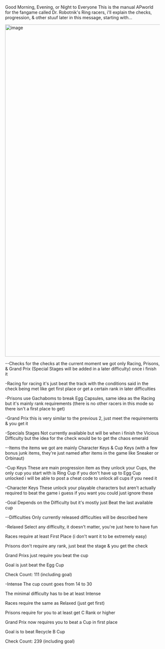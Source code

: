 Good Morning, Evening, or Night to Everyone
This is the manual APworld for the fangame called Dr. Robotnik's Ring racers, i'll explain the checks, progression, & other stuuf later in this message, starting with...

<img width="1379" height="1080" alt="image" src="https://github.com/user-attachments/assets/54dc7e4e-2446-40ac-b6f4-960f51cb8cf0" />


--Checks
for the checks at the current moment we got only Racing, Prisons, & Grand Prix (Special Stages will be added in a later difficulty)
once i finish it

-Racing
for racing it's just beat the track with the conditions said in the check being met like get first place or get a certain rank in later difficulties

-Prisons
use Gachaboms to break Egg Capsules, same idea as the Racing but it's mainly rank requirements (there is no other racers in this mode so there isn't a first place to get)

-Grand Prix
this is very similar to the previous 2, just meet the requirements & you get it

-Specials Stages
Not currently available but will be when i finish the Vicious Difficulty but the idea for the check would be to get the chaos emerald

--Items
the items we got are mainly Character Keys & Cup Keys
(with a few bonus junk items, they're just named after items in the game like Sneaker or Orbinaut)

-Cup Keys
These are main progression item as they unlock your Cups, the only cup you start with is Ring Cup
if you don't have up to Egg Cup unlocked i will be able to post a cheat code to unlock all cups if you need it

-Character Keys
These unlock your playable characters but aren't actually required to beat the game
i guess if you want you could just ignore these

-Goal
Depends on the Difficulty but it's mostly just Beat the last available cup

--Difficulties
Only currently released difficulties will be described here

-Relaxed
Select any difficulty, it doesn't matter, you're just here to have fun

Races require at least First Place (i don't want it to be extremely easy)

Prisons don't require any rank, just beat the stage & you get the check

Grand Prixs just require you beat the cup

Goal is just beat the Egg Cup

Check Count: 111 (including goal)

-Intense
The cup count goes from 14 to 30

The minimal difficulty has to be at least Intense

Races require the same as Relaxed (just get first)

Prisons require for you to at least get C Rank or higher

Grand Prix now requires you to beat a Cup in first place

Goal is to beat Recycle B Cup

 Check Count: 239 (including goal)
